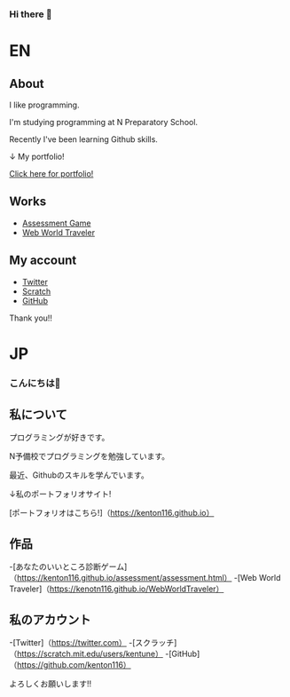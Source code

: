 ### Hi there 👋

# EN

## About

I like programming.

I'm studying programming at N Preparatory School.

Recently I've been learning Github skills.

↓ My portfolio!

[Click here for portfolio!](https://kenton116.github.io)

## Works

- [Assessment Game](https://kenton116.github.io/assessment/assessment.html)
- [Web World Traveler](https://kenotn116.github.io/WebWorldTraveler)

## My account

- [Twitter](https://twitter.com)
- [Scratch](https://scratch.mit.edu/users/kentune)
- [GitHub](https://github.com/kenton116)

Thank you!!

# JP

### こんにちは👋

## 私について

プログラミングが好きです。

N予備校でプログラミングを勉強しています。

最近、Githubのスキルを学んでいます。

↓私のポートフォリオサイト!

[ポートフォリオはこちら!]（https://kenton116.github.io）

## 作品

-[あなたのいいところ診断ゲーム]（https://kenton116.github.io/assessment/assessment.html）
-[Web World Traveler]（https://kenotn116.github.io/WebWorldTraveler）

## 私のアカウント

-[Twitter]（https://twitter.com）
-[スクラッチ]（https://scratch.mit.edu/users/kentune）
-[GitHub]（https://github.com/kenton116）

よろしくお願いします!!
